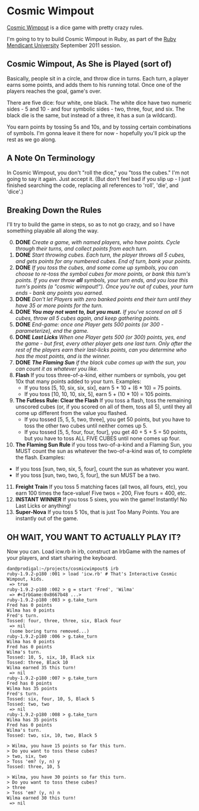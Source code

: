 # Cosmic Wimpout

[Cosmic Wimpout](http://en.wikipedia.org/wiki/Cosmic_Wimpout) is a
dice game with pretty crazy rules.

I'm going to try to build Cosmic Wimpout in Ruby, as part of the [Ruby
Mendicant University](http://university.rubymendicant.com) September
2011 session.

## Cosmic Wimpout, As She is Played (sort of)

Basically, people sit in a circle, and throw dice in turns. Each turn,
a player earns some points, and adds them to his running total. Once
one of the players reaches the goal, game's over.

There are five dice: four white, one black. The white dice have two
numeric sides - 5 and 10 - and four symbolic sides - two, three, four,
and six. The black die is the same, but instead of a three, it has a
sun (a wildcard).

You earn points by tossing 5s and 10s, and by tossing certain
combinations of symbols. I'm gonna leave it there for now - hopefully
you'll pick up the rest as we go along.

## A Note On Terminology

In Cosmic Wimpout, you don't "roll the dice," you "toss the cubes."
I'm not going to say it again. Just accept it. (But don't feel bad if you
slip up - I just finished searching the code, replacing all references to
'roll', 'die', and 'dice'.)

## Breaking Down the Rules

I'll try to build the game in steps, so as to not go crazy, and so
I have something playable all along the way.

0. **DONE** _Create a game, with named players, who have points. Cycle through
   their turns, and collect points from each turn._
1. **DONE** _Start throwing cubes. Each turn, the player throws all 5 cubes, and
   gets points for any numbered cubes. End of turn, bank your points._
2. **DONE** _If you toss the cubes, and some come up symbols, you can choose to
   re-toss the symbol cubes for more points, or bank this turn's points. If you
   ever throw **all** symbols, your turn ends, and you lose this turn's
   points (a "cosmic wimpout!"). Once you're out of cubes, your turn
   ends - bank any points you earned._
3. **DONE** _Don't let Players with zero banked points end their turn until they
   have 35 or more points for the turn._
4. **DONE** _**You may not want to, but you must.** If you've scored on all 5
   cubes, throw all 5 cubes again, and keep gathering points._
5. **DONE** _End-game: once one Player gets 500 points (or 300 - parameterize),
   end the game._
6. **DONE** _**Last Licks** When one Player gets 500 (or 300) points, yes, end
   the game - but first, every other player gets one last turn. Only after the
   rest of the players earn their last-licks points, can you determine who has
   the most points, and is the winner._
7. **DONE** _**The Flaming Sun** if the black cube comes up with the sun, you 
   can count it as whatever you like._
8. **Flash** If you toss three-of-a-kind, either numbers or symbols,
   you get 10x that many points added to your turn. Examples:
   * If you toss [5, 10, six, six, six], earn 5 + 10 + (6 * 10) = 75 points.
   * If you toss [10, 10, 10, six, 5], earn 5 + (10 * 10) = 105 points.
9. **The Futless Rule: Clear the Flash** If you toss a flash, toss the remaining
   unscored cubes (or, if you scored on all of them, toss all 5), until
   they all come up different from the value you flashed.
   * If you tossed [5, 5, 5, two, three], you get 50 points, but you have
     to toss the other two cubes until neither comes up 5.
   * If you tossed [5, 5, four, four, four], you get 40 + 5 + 5 = 50 points,
     but you have to toss ALL FIVE CUBES until none comes up four.
10. **The Flaming Sun Rule** if you toss two-of-a-kind and a Flaming Sun, you MUST
   count the sun as whatever the two-of-a-kind was of, to complete the flash.
   Examples:
   * If you toss [sun, two, six, 5, four], count the sun as whatever you want.
   * If you toss [sun, two, two, 5, four], the sun MUST be a two.
11. **Freight Train** If you toss 5 matching faces (all twos, all fours, etc),
   you earn 100 times the face-value! Five twos = 200, Five fours = 400, etc.
12. **INSTANT WINNER** If you toss 5 sixes, you win the game! Instantly! No Last
   Licks or anything!
13. **Super-Nova** If you toss 5 10s, that is just Too Many Points. You are
   instantly out of the game.

## OH WAIT, YOU WANT TO ACTUALLY PLAY IT?

Now you can. Load icw.rb in irb, construct an IrbGame
with the names of your players, and start sharing the keyboard.

```
dan@prodigal:~/projects/cosmicwimpout$ irb
ruby-1.9.2-p180 :001 > load 'icw.rb' # That's Interactive Cosmic Wimpout, kids.
 => true
ruby-1.9.2-p180 :002 > g = start 'Fred', 'Wilma'
 => #<IrbGame:0x8667b48 ...>
ruby-1.9.2-p180 :003 > g.take_turn
Fred has 0 points
Wilma has 0 points
Fred's turn.
Tossed: four, three, three, six, Black four
 => nil
 (some boring turns removed...)
ruby-1.9.2-p180 :006 > g.take_turn
Wilma has 0 points
Fred has 0 points
Wilma's turn.
Tossed: 10, 5, six, 10, Black six
Tossed: three, Black 10
Wilma earned 35 this turn!
 => nil
ruby-1.9.2-p180 :007 > g.take_turn
Fred has 0 points
Wilma has 35 points
Fred's turn.
Tossed: six, four, 10, 5, Black 5
Tossed: two, two
 => nil
ruby-1.9.2-p180 :008 > g.take_turn
Wilma has 35 points
Fred has 0 points
Wilma's turn.
Tossed: two, six, 10, two, Black 5

> Wilma, you have 15 points so far this turn.
> Do you want to toss these cubes?
> two, six, two
> Toss 'em? (y, n) y
Tossed: three, 10, 5

> Wilma, you have 30 points so far this turn.
> Do you want to toss these cubes?
> three
> Toss 'em? (y, n) n
Wilma earned 30 this turn!
 => nil

```
